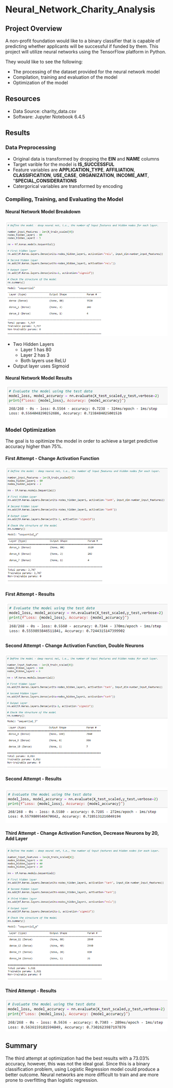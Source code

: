 # Neural_Network_Charity_Analysis

## Project Overview
A non-profit foundation would like to a binary classifier that is capable of predicting whether applicants will be successful if funded by them. This project will utilize neural networks using the TensorFlow platform in Python. 

They would like to see the following:
  - The processing of the dataset provided for the neural network model
  - Compilation, training and evaluation of the model
  - Optimization of the model

## Resources
- Data Source: charity_data.csv
- Software: Jupyter Notebook 6.4.5

## Results

### Data Preprocessing
  - Original data is transformed by dropping the **EIN** and **NAME** columns
  - Target varible for the model is **IS_SUCCESSFUL**
  - Feature variables are **APPLICATION_TYPE**, **AFFILIATION**, **CLASSIFICATION**, **USE_CASE**, **ORGANIZATION**, **INCOME_AMT**, "**SPECIAL_CONSIDERATIONS**
  - Catergorical variables are transformed by encoding

### Compiling, Training, and Evaluating the Model
#### Neural Network Model Breakdown
![alt text](https://github.com/thehatch4815162342/Neural_Network_Charity_Analysis/blob/main/images/model.png) 
  - Two Hidden Layers
    - Layer 1 has 80
    - Layer 2 has 3
    - Both layers use ReLU 
  - Output layer uses Sigmoid

#### Neural Network Model Results
![alt text](https://github.com/thehatch4815162342/Neural_Network_Charity_Analysis/blob/main/images/model_results.png) 

### Model Optimization
The goal is to opitimize the model in order to achieve a target predictive accuracy higher than 75%.

#### First Attempt - Change Activation Function
![alt text](https://github.com/thehatch4815162342/Neural_Network_Charity_Analysis/blob/main/images/first_attempt.png) 

#### First Attempt - Results
![alt text](https://github.com/thehatch4815162342/Neural_Network_Charity_Analysis/blob/main/images/first_attempt_results.png) 

#### Second Attempt - Change Activation Function, Double Neurons
![alt text](https://github.com/thehatch4815162342/Neural_Network_Charity_Analysis/blob/main/images/second_attempt.png) 

#### Second Attempt - Results
![alt text](https://github.com/thehatch4815162342/Neural_Network_Charity_Analysis/blob/main/images/second_attempt_results.png) 

#### Third Attempt - Change Activation Function, Decrease Neurons by 20, Add Layer
![alt text](https://github.com/thehatch4815162342/Neural_Network_Charity_Analysis/blob/main/images/third_attempt.png) 

#### Third Attempt - Results
![alt text](https://github.com/thehatch4815162342/Neural_Network_Charity_Analysis/blob/main/images/third_attempt_results.png) 

## Summary
The third attempt at optimization had the best results with a 73.03% accuracy, however, this was not the ideal goal. Since this is a binary classification problem, using Logistic Regression model could produce a better outcome. Neural networks are more difficult to train and are more prone to overfitting than logistic regression.
